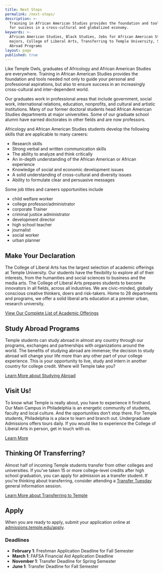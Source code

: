 ```yaml
---
title: Next Stops
permalink: /next-stops/
description: >-
  Training in African American Studies provides the foundation and tools needed
  for success in a cross-cultural and globalized economy.
keywords: >-
  African American Studies, Black Studies, Jobs for African American Studies
  majors, College of Liberal Arts, Transferring to Temple University, Study
  Abroad Programs
layout: page
published: true
---
```

Like Temple Owls, graduates of Africology and African American Studies are everywhere. Training in African American Studies provides the foundation and tools needed not only to guide your personal and professional aspirations, but also to ensure success in an increasingly cross-cultural and inter-dependent world. 

Our graduates work in professional areas that include government, social work, international relations, education, nonprofits, and cultural and artistic institutions. Many of our former doctoral students head African American Studies departments at major universities. Some of our graduate school alumni have earned doctorates in other fields and are now professors.

Africology and African American Studies students develop the following skills that are applicable to many careers:
- Research skills
- Strong verbal and written communication skills
- The ability to analyze and think critically
- An in-depth understanding of the African American or African experience
- Knowledge of social and economic development issues
- A solid understanding of cross-cultural and diversity issues
- Ability to formulate clear and persuasive messages

Some job titles and careers opportunities include
- child welfare worker
- college professor/administrator
- corporate Trainer
- criminal justice administrator
- development director
- high school teacher
- journalist
- social worker
- urban planner

## Make Your Declaration
The College of Liberal Arts has the largest selection of academic offerings at Temple University. Our students have the flexibility to explore all of their interests, from the humanities and social sciences to business and the media arts. The College of Liberal Arts prepares students to become innovators in all fields, across all industries. We are civic-minded, globally conscious creative thinkers, doers and risk-takers. Home to 28 departments and programs, we offer a solid liberal arts education at a premier urban, research university.

[View Our Complete List of Academic Offerings](http://www.liberalarts.temple.edu)

## Study Abroad Programs
Temple students can study abroad in almost any country through our programs, exchanges and partnerships with organizations around the world. The benefits of studying abroad are immense; the decision to study abroad will change your life more than any other part of your college experience. This is your opportunity to live, study and intern in another country for college credit. Where will Temple take you? 

[Learn More about Studying Abroad](https://studyabroad.temple.edu/)

## Visit Us!
To know what Temple is really about, you have to experience it firsthand. Our Main Campus in Philadelphia is an energetic community of students, faculty and local culture. And the opportunities don’t stop there. For Temple students, Philadelphia is a place to learn and branch out. Undergraduate Admissions offers tours daily. If you would like to experience the College of Liberal Arts in person, get in touch with us.

[Learn More](http://admissions.temple.edu/visit)

## Thinking Of Transferring?
Almost half of incoming Temple students transfer from other colleges and universities. If you’ve taken 15 or more college-level credits after high school graduation, you can apply for admission as a transfer student.  If you're thinking about transferring, consider attending a [Transfer Tuesday](http://admissions.temple.edu/visit/transfer-tuesday) general information session.

[Learn More about Transferring to Temple](http://admissions.temple.edu/apply/transfer-applicant)

## Apply
When you are ready to apply, submit your application online at [admissions.temple.edu/apply](http://admissions.temple.edu/apply).

### Deadlines
- **February 1**: Freshman Application Deadline for Fall Semester
- **March 1**: FAFSA Financial Aid Application Deadline
- **November 1**: Transfer Deadline for Spring Semester
- **June 1**: Transfer Deadline for Fall Semester

